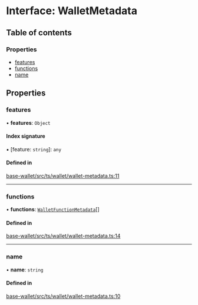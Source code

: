 # Interface: WalletMetadata

## Table of contents

### Properties

- [features](WalletMetadata.md#features)
- [functions](WalletMetadata.md#functions)
- [name](WalletMetadata.md#name)

## Properties

### features

• **features**: `Object`

#### Index signature

▪ [feature: `string`]: `any`

#### Defined in

[base-wallet/src/ts/wallet/wallet-metadata.ts:11](https://gitlab.com/i3-market/code/wp3/t3.2/i3m-wallet-monorepo/-/blob/72430c8/packages/base-wallet/src/ts/wallet/wallet-metadata.ts#L11)

___

### functions

• **functions**: [`WalletFunctionMetadata`](WalletFunctionMetadata.md)[]

#### Defined in

[base-wallet/src/ts/wallet/wallet-metadata.ts:14](https://gitlab.com/i3-market/code/wp3/t3.2/i3m-wallet-monorepo/-/blob/72430c8/packages/base-wallet/src/ts/wallet/wallet-metadata.ts#L14)

___

### name

• **name**: `string`

#### Defined in

[base-wallet/src/ts/wallet/wallet-metadata.ts:10](https://gitlab.com/i3-market/code/wp3/t3.2/i3m-wallet-monorepo/-/blob/72430c8/packages/base-wallet/src/ts/wallet/wallet-metadata.ts#L10)
